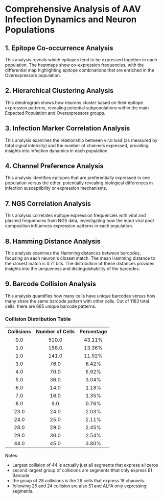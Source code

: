 # Comprehensive Analysis of AAV Infection Dynamics and Neuron Populations

## 1. Epitope Co-occurrence Analysis
This analysis reveals which epitopes tend to be expressed together in each population.
The heatmaps show co-expression frequencies, with the differential map highlighting
epitope combinations that are enriched in the Overexpressors population.

## 2. Hierarchical Clustering Analysis
This dendrogram shows how neurons cluster based on their epitope expression patterns,
revealing potential subpopulations within the main Expected Population and Overexpressors groups.

## 3. Infection Marker Correlation Analysis
This analysis examines the relationship between viral load (as measured by total signal intensity)
and the number of channels expressed, providing insights into infection dynamics in each population.

## 4. Channel Preference Analysis
This analysis identifies epitopes that are preferentially expressed in one population versus the other,
potentially revealing biological differences in infection susceptibility or expression mechanisms.


## 7. NGS Correlation Analysis
This analysis correlates epitope expression frequencies with viral and plasmid frequencies from NGS data,
investigating how the input viral pool composition influences expression patterns in each population.

## 8. Hamming Distance Analysis
This analysis examines the Hamming distances between barcodes, focusing on each neuron's closest match.
The mean Hamming distance to the closest match is 0.71 bits.
The distribution of these distances provides insights into the uniqueness and distinguishability of the barcodes.

## 9. Barcode Collision Analysis
This analysis quantifies how many cells have unique barcodes versus how many share the same barcode pattern with other cells.
Out of 1183 total cells, there are 685 unique barcode patterns.
### Collision Distribution Table

| Collisions | Number of Cells | Percentage |
|:----------:|:-------------:|:----------:|
| 0.0 | 510.0 | 43.11% |
| 1.0 | 158.0 | 13.36% |
| 2.0 | 141.0 | 11.92% |
| 3.0 | 76.0 | 6.42% |
| 4.0 | 70.0 | 5.92% |
| 5.0 | 36.0 | 3.04% |
| 6.0 | 14.0 | 1.18% |
| 7.0 | 16.0 | 1.35% |
| 8.0 | 9.0 | 0.76% |
| 23.0 | 24.0 | 2.03% |
| 24.0 | 25.0 | 2.11% |
| 28.0 | 29.0 | 2.45% |
| 29.0 | 30.0 | 2.54% |
| 44.0 | 45.0 | 3.80% |

Notes:
- Largest collision of 44 is actually just all segments that express all zeros
- second largest group of collisions are segments tthat only express E1 Barcode
- the group of 28 collisions is the 29 cells that express 18 channels. 
- following 25 and 24 collision are also S1 and ALFA only expressing segments. 

